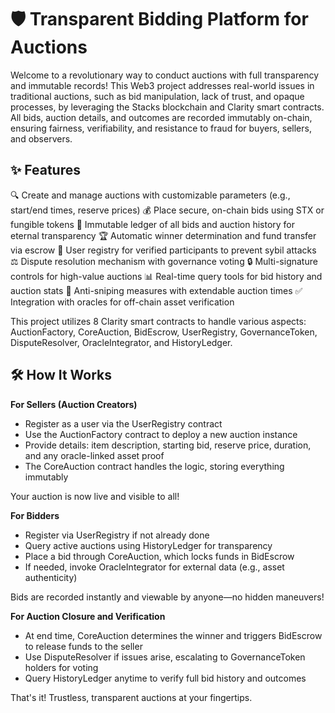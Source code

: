 # 🛡️ Transparent Bidding Platform for Auctions

Welcome to a revolutionary way to conduct auctions with full transparency and immutable records! This Web3 project addresses real-world issues in traditional auctions, such as bid manipulation, lack of trust, and opaque processes, by leveraging the Stacks blockchain and Clarity smart contracts. All bids, auction details, and outcomes are recorded immutably on-chain, ensuring fairness, verifiability, and resistance to fraud for buyers, sellers, and observers.

## ✨ Features

🔍 Create and manage auctions with customizable parameters (e.g., start/end times, reserve prices)
💰 Place secure, on-chain bids using STX or fungible tokens
📜 Immutable ledger of all bids and auction history for eternal transparency
🏆 Automatic winner determination and fund transfer via escrow
👥 User registry for verified participants to prevent sybil attacks
⚖️ Dispute resolution mechanism with governance voting
🔒 Multi-signature controls for high-value auctions
📊 Real-time query tools for bid history and auction stats
🚫 Anti-sniping measures with extendable auction times
✅ Integration with oracles for off-chain asset verification

This project utilizes 8 Clarity smart contracts to handle various aspects: AuctionFactory, CoreAuction, BidEscrow, UserRegistry, GovernanceToken, DisputeResolver, OracleIntegrator, and HistoryLedger.

## 🛠 How It Works

**For Sellers (Auction Creators)**

- Register as a user via the UserRegistry contract
- Use the AuctionFactory contract to deploy a new auction instance
- Provide details: item description, starting bid, reserve price, duration, and any oracle-linked asset proof
- The CoreAuction contract handles the logic, storing everything immutably

Your auction is now live and visible to all!

**For Bidders**

- Register via UserRegistry if not already done
- Query active auctions using HistoryLedger for transparency
- Place a bid through CoreAuction, which locks funds in BidEscrow
- If needed, invoke OracleIntegrator for external data (e.g., asset authenticity)

Bids are recorded instantly and viewable by anyone—no hidden maneuvers!

**For Auction Closure and Verification**

- At end time, CoreAuction determines the winner and triggers BidEscrow to release funds to the seller
- Use DisputeResolver if issues arise, escalating to GovernanceToken holders for voting
- Query HistoryLedger anytime to verify full bid history and outcomes

That's it! Trustless, transparent auctions at your fingertips.